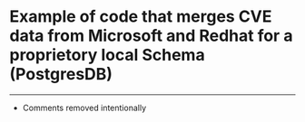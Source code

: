 # Example of code that merges CVE data from Microsoft and Redhat for a proprietory local Schema (PostgresDB)
---
* Comments removed intentionally

